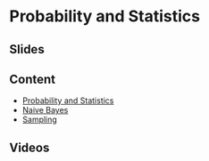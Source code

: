# Probability and Statistics

## Slides


## Content

* [Probability and Statistics](http://en.diveintodeeplearning.org/chapter_crashcourse/probability.html)
* [Naive Bayes](http://en.diveintodeeplearning.org/chapter_crashcourse/naive-bayes.html)
* [Sampling](http://en.diveintodeeplearning.org/chapter_crashcourse/sampling.html)

## Videos
